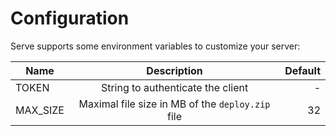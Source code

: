 # Configuration

Serve supports some environment variables to customize your server:

| Name          | Description                                      | Default  |
| ------------- |:------------------------------------------------:| --------:|
| TOKEN         | String to authenticate the client                | -        |
| MAX_SIZE      | Maximal file size in MB of the `deploy.zip` file | 32       |
